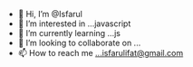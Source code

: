 - 👋 Hi, I’m @Isfarul
- 👀 I’m interested in ...javascript
- 🌱 I’m currently learning ...js
- 💞️ I’m looking to collaborate on ...
- 📫 How to reach me ...isfarulifat@gmail.com

<!---
Isfarul/Isfarul is a ✨ special ✨ repository because its `README.md` (this file) appears on your GitHub profile.
You can click the Preview link to take a look at your changes.
--->
